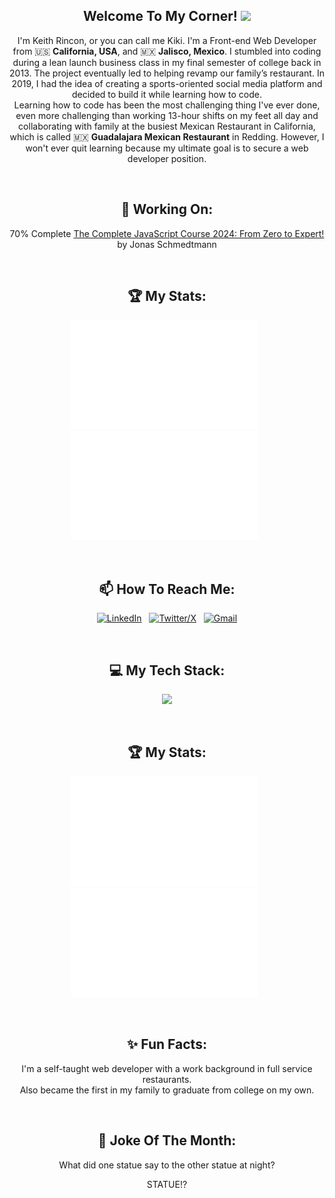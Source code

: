 <div align="center">
  
## Welcome To My Corner! <img src="https://raw.githubusercontent.com/aemmadi/aemmadi/master/wave.gif" width="30">
I'm Keith Rincon, or you can call me Kiki. I'm a Front-end Web Developer from 🇺🇸 **California, USA**, and 🇲🇽 **Jalisco, Mexico**. I stumbled into coding during a lean launch business class in my final semester of college back in 2013. The project eventually led to helping revamp our family’s restaurant. In 2019, I had the idea of creating a sports-oriented social media platform and decided to build it while learning how to code.
<br>
  Learning how to code has been the most challenging thing I've ever done, even more challenging than working 13-hour shifts on my feet all day and collaborating with family at the busiest Mexican Restaurant in California, which is called 🇲🇽 **Guadalajara Mexican Restaurant** in Redding. However, I won't ever quit learning because my ultimate goal is to secure a web developer position.
</div>

<div align="center">

<br>
  
## 🔭 Working On:

</div>


<div align="center">

70% Complete [The Complete JavaScript Course 2024: From Zero to Expert!](https://www.udemy.com/course/the-complete-javascript-course/) by Jonas Schmedtmann

</div>

<br>

<div align="center">

## 🏆 My Stats:
<img height=175 alt="GitHub Stats" src="https://raw.githubusercontent.com/keithrincon/github-stats-transparent/a39397d90eecbe76bc0ffd041f72c8892e9ff771/generated/languages.svg" />&nbsp;&nbsp;
<img height=175 alt="GitHub Stats" src="https://raw.githubusercontent.com/keithrincon/github-stats-transparent/a39397d90eecbe76bc0ffd041f72c8892e9ff771/generated/overview.svg" />&nbsp;&nbsp;
</div>

<br>

<div align="center">
  
## 📫 How To Reach Me:

[![LinkedIn](https://skillicons.dev/icons?i=linkedin)](https://www.linkedin.com/in/keithrincon/) &nbsp;
[![Twitter/X](https://skillicons.dev/icons?i=twitter)](https://twitter.com/keithrt3008) &nbsp;
[![Gmail](https://skillicons.dev/icons?i=gmail)](mailto:keithrincont@gmail.com?subject=Hello%20Jasper,%20From%20Github)

</div>

<br>

<div align="center">
  
## 💻 My Tech Stack:

<p align="center">
  <a href="https://skillicons.dev">
    <img src="https://skillicons.dev/icons?i=js,react,html,css,bootstrap,git,github" />
  </a>
</p>

</div>

<br>

<div align="center">

## 🏆 My Stats:
<img height=175 alt="GitHub Stats" src="https://raw.githubusercontent.com/keithrincon/github-stats-transparent/a39397d90eecbe76bc0ffd041f72c8892e9ff771/generated/languages.svg" />&nbsp;&nbsp;
<img height=175 alt="GitHub Stats" src="https://raw.githubusercontent.com/keithrincon/github-stats-transparent/a39397d90eecbe76bc0ffd041f72c8892e9ff771/generated/overview.svg" />&nbsp;&nbsp;
</div>

<br>

<div align="center">
  
## ✨ Fun Facts:

I'm a self-taught web developer with a work background in full service restaurants.<br>
Also became the first in my family to graduate from college on my own.

</div>

<br>

<div align="center">

## 🗿 Joke Of The Month:
What did one statue say to the other statue at night?

STATUE!? 

</div>

<br>
